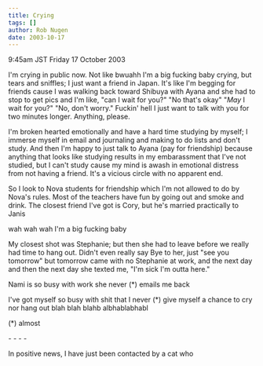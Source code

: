 ```yaml
---
title: Crying
tags: []
author: Rob Nugen
date: 2003-10-17
---
```


<p class=date>9:45am JST Friday 17 October 2003</p>

<p>I'm crying in public now.  Not like bwuahh I'm a big fucking baby
crying, but tears and sniffles; I just want a friend in Japan.  It's
like I'm begging for friends cause I was walking back toward Shibuya
with Ayana and she had to stop to get pics and I'm like, "can I wait
for you?"  "No that's okay" "<em>May</em> I wait for you?"  "No, don't
worry."  Fuckin' hell I just want to talk with you for two minutes
longer.  Anything, please.</p>

<p>I'm broken hearted emotionally and have a hard time studying by
myself; I immerse myself in email and journaling and making to do
lists and don't study.  And then I'm happy to just talk to Ayana (pay
for friendship) because anything that looks like studying results in
my embarassment that I've not studied, but I can't study cause my mind
is awash in emotional distress from not having a friend.  It's a
vicious circle with no apparent end.</p>

<p>So I look to Nova students for friendship which I'm not allowed to
do by Nova's rules.  Most of the teachers have fun by going out and
smoke and drink.  The closest friend I've got is Cory, but he's
married practically to Janis</p>

<p>wah wah wah I'm a big fucking baby</p>

<p>My closest shot was Stephanie; but then she had to leave before we
really had time to hang out.  Didn't even really say Bye to her, just
"see you tomorrow" but tomorrow came with no Stephanie at work, and
the next day and then the next day she texted me, "I'm sick I'm outta
here."</p>

<p>Nami is so busy with work she never (*) emails me back</p>

<p>I've got myself so busy with shit that I never (*) give myself a
chance to cry nor hang out blah blah blahb albhablabhabl</p>

<p>(*) almost</p>

<p>- - - -</p>

<p>In positive news, I have just been contacted by a cat who</p>
